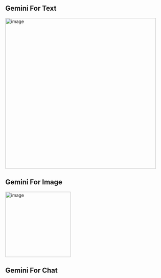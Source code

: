 ## Gemini For Text
<img width="471" alt="image" src="https://github.com/aakriti1318/Explore-AI/assets/56245613/6360ec7d-6049-4040-9dbd-07fb5af283f1">

## Gemini For Image
<img width="204" alt="image" src="https://github.com/aakriti1318/Explore-AI/assets/56245613/732fd898-fabf-4314-904d-a144163b1a91">

## Gemini For Chat
